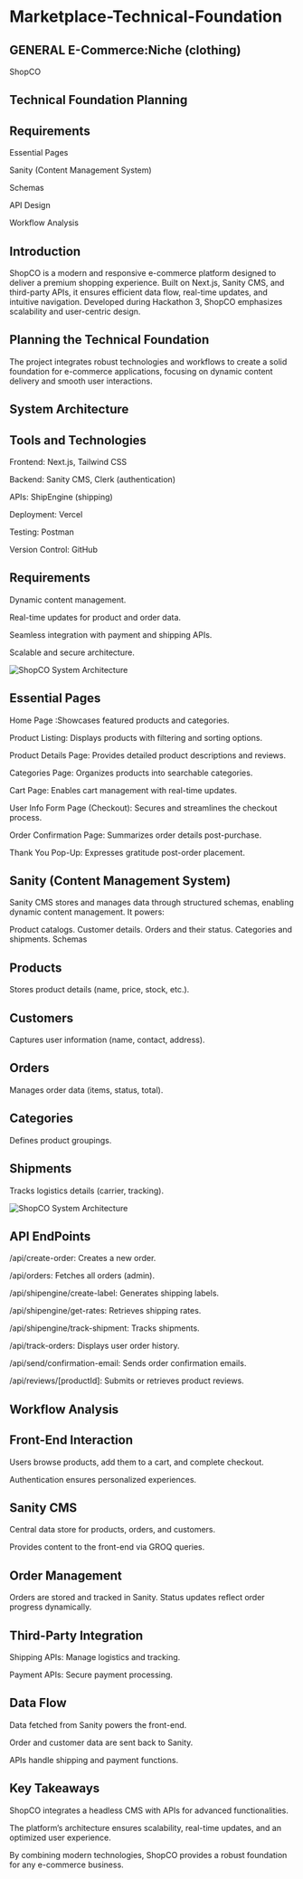 # Marketplace-Technical-Foundation

## GENERAL E-Commerce:Niche (clothing)

ShopCO

## Technical Foundation Planning

## Requirements

Essential Pages

Sanity (Content Management System)

Schemas

API Design

Workflow Analysis

## Introduction

ShopCO is a modern and responsive e-commerce platform designed to deliver a premium shopping experience. Built on Next.js, Sanity CMS, and third-party APIs, it ensures efficient data flow, real-time updates, and intuitive navigation. Developed during Hackathon 3, ShopCO emphasizes scalability and user-centric design.

## Planning the Technical Foundation

The project integrates robust technologies and workflows to create a solid foundation for e-commerce applications, focusing on dynamic content delivery and smooth user interactions.

## System Architecture

## Tools and Technologies

Frontend: Next.js, Tailwind CSS

Backend: Sanity CMS, Clerk (authentication)

APIs: ShipEngine (shipping)

Deployment: Vercel

Testing: Postman

Version Control: GitHub

## Requirements

Dynamic content management.

Real-time updates for product and order data.

Seamless integration with payment and shipping APIs.

Scalable and secure architecture.

![ShopCO System Architecture](/Documentation/images/image1.png "System Architecture")


## Essential Pages

Home Page :Showcases featured products and categories.

Product Listing: Displays products with filtering and sorting options.

Product Details Page: Provides detailed product descriptions and reviews.

Categories Page: Organizes products into searchable categories.

Cart Page: Enables cart management with real-time updates.

User Info Form Page (Checkout): Secures and streamlines the checkout process.

Order Confirmation Page: Summarizes order details post-purchase.

Thank You Pop-Up: Expresses gratitude post-order placement.

## Sanity (Content Management System)

Sanity CMS stores and manages data through structured schemas, enabling dynamic content management. It powers:

Product catalogs.
Customer details.
Orders and their status.
Categories and shipments.
Schemas

## Products

Stores product details (name, price, stock, etc.).

## Customers

Captures user information (name, contact, address).

## Orders

Manages order data (items, status, total).

## Categories

Defines product groupings.

## Shipments

Tracks logistics details (carrier, tracking).

![ShopCO System Architecture](/Documentation/images/image2.png "System Architecture 2")

## API EndPoints

/api/create-order: Creates a new order.

/api/orders: Fetches all orders (admin).

/api/shipengine/create-label: Generates shipping labels.

/api/shipengine/get-rates: Retrieves shipping rates.

/api/shipengine/track-shipment: Tracks shipments.

/api/track-orders: Displays user order history.

/api/send/confirmation-email: Sends order confirmation emails.

/api/reviews/[productId]: Submits or retrieves product reviews.

## Workflow Analysis

## Front-End Interaction

Users browse products, add them to a cart, and complete checkout.

Authentication ensures personalized experiences.

## Sanity CMS

Central data store for products, orders, and customers.

Provides content to the front-end via GROQ queries.

## Order Management

Orders are stored and tracked in Sanity.
Status updates reflect order progress dynamically.

## Third-Party Integration

Shipping APIs: Manage logistics and tracking.

Payment APIs: Secure payment processing.

## Data Flow

Data fetched from Sanity powers the front-end.

Order and customer data are sent back to Sanity.

APIs handle shipping and payment functions.

## Key Takeaways

ShopCO integrates a headless CMS with APIs for advanced functionalities.

The platform’s architecture ensures scalability, real-time updates, and an optimized user experience.

By combining modern technologies, ShopCO provides a robust foundation for any e-commerce business.
